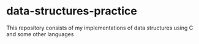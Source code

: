 # data-structures-practice

This repository consists of my implementations of data structures using C and some other languages
